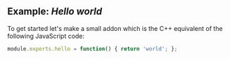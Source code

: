 ## Example: *Hello world*

To get started let's make a small addon which is the C++ equivalent of
the following JavaScript code:

```js
module.exports.hello = function() { return 'world'; };
```
